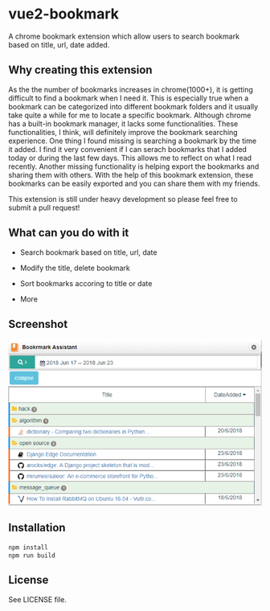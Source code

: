 vue2-bookmark
=========================
A chrome bookmark extension which allow users to search bookmark based on title, url, date added.

## Why creating this extension

As the the number of bookmarks increases in chrome(1000+), it is getting difficult to find a bookmark when I need it. This is especially true when a bookmark can be categorized into different bookmark folders and it usually take quite a while for me to locate a specific bookmark. Although chrome has a built-in bookmark manager, it lacks some functionalities. These functionalities, I think, will definitely improve the bookmark searching experience. One thing I found missing is searching a bookmark by the time it added. I find it very convenient if I can serach bookmarks that I added today or during the last few days. This allows me to reflect on what I read recently. Another missing functionality is helping export the bookmarks and sharing them with others. With the help of this bookmark extension, these bookmarks can be easily exported and you can share them with my friends.

This extension is still under heavy development so please feel free to submit a pull request!

## What can you do with it

-  Search bookmark based on title, url, date

-  Modify the title, delete bookmark

-  Sort bookmarks accoring to title or date

-  More

## Screenshot

![截图](./screenshot/search_by_daterange.png)

## Installation
```
npm install
npm run build
```

## License

See LICENSE file.
